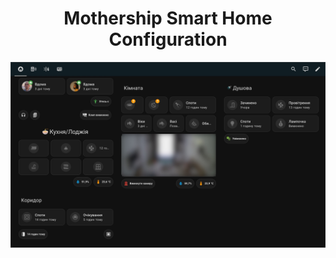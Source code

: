 <h1 align="center">Mothership Smart Home Configuration</h1>

![Main](https://github.com/v-skochko/home-assistant-config/blob/master/www/readme/main.jpg "Main")
